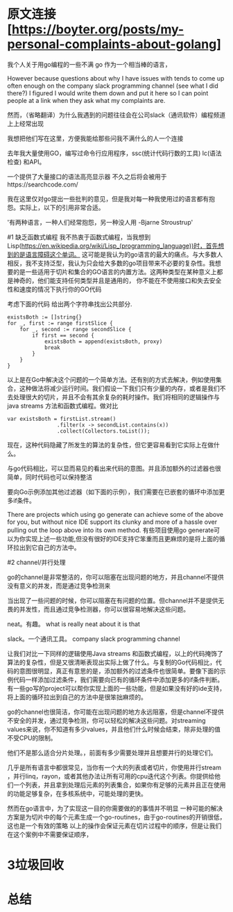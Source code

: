 # 原文连接 [https://boyter.org/posts/my-personal-complaints-about-golang]
我个人关于用go编程的一些不满
go 作为一个相当棒的语言，

 However because questions about why I have issues with tends to come up often enough on the company slack programming channel (see what I did there?) I figured I would write them down and put it here so I can point people at a link when they ask what my complaints are.
 
 然而，（省略翻译）为什么我遇到的问题往往会在公司slack（通讯软件）编程频道上上经常出现
 
我想把他们写在这里，方便我能给那些问我不满什么的人一个连接


去年我大量使用GO，编写过命令行应用程序，ssc(统计代码行数的工具) lc(语法检查) 和API。


一个提供了大量接口的语法高亮显示器 不久之后将会被用于https://searchcode.com/

我在这里仅对go提出一些批判的意见，但是我对每一种我使用过的语言都有抱怨。实际上，以下的引用非常合适。


'有两种语言，一种人们经常抱怨，另一种没人用 -Bjarne Stroustrup'


#1 缺乏函数式编程
我不热衷于函数式编程，当我想到Lisp(https://en.wikipedia.org/wiki/Lisp_(programming_language))时，首先想到的是语言障碍这个单词。
这可能是我认为的go语言的最大的痛点。与大多数人相反，我不支持泛型，我认为只会给大多数的go项目带来不必要的复杂性。我想要的是一些适用于切片和集合的GO语言的内置方法。这两种类型在某种意义上都是神奇的，他们能支持任何类型并且是通用的，
你不能在不使用接口和失去安全性和速度的情况下执行你的GO代码

考虑下面的代码
给出两个字符串找出公共部分.
```golong
existsBoth := []string{}
for _, first := range firstSlice {
	for _, second := range secondSlice {
		if first == second {
			existsBoth = append(existsBoth, proxy)
			break
		}
	}
}
```

以上是在Go中解决这个问题的一个简单方法。还有别的方式去解决，例如使用集合，这种做法将减少运行时间。我们假设一下我们只有少量的内存，或者是我们不去处理很大的切片，并且不会有其余复杂的耗时操作。我们将相同的逻辑操作与java streams 方法和函数式编程。做对比
```jave
var existsBoth = firstList.stream()
                .filter(x -> secondList.contains(x))
                .collect(Collectors.toList());
```
现在，这种代码隐藏了所发生的算法的复杂性，但它更容易看到它实际上在做什么。

与go代码相比，可以显而易见的看出来代码的意图。并且添加额外的过滤器也很简单，同时代码也可以保持整洁



要向Go示例添加其他过滤器（如下面的示例），我们需要在已嵌套的循环中添加更多if条件。

There are projects which using go generate can achieve some of the above for you, but without nice IDE support its clunky and more of a hassle over pulling out the loop above into its own method.
有些项目使用go generate可以为你实现上述一些功能,但没有很好的IDE支持它笨重而且更麻烦的是将上面的循环拉出到它自己的方法中。




#2 channel/并行处理

go的channel是非常整洁的，你可以阻塞在出现问题的地方，并且channel不提供没有意义的并发，而是通过竞争检测来


当出现了一些问题的时候，你可以阻塞在有问题的位置。但channel并不是提供无畏的并发性，而且通过竞争检测器，你可以很容易地解决这些问题。




neat。有趣。 what is really neat about it is that 

slack。一个通讯工具。 company slack programming channel

让我们对比一下同样的逻辑使用Java streams 和函数式编程，以上的代码掩饰了算法的复杂性，但是又很清晰表现出实际上做了什么。与复制的Go代码相比，代码的意图很明显，真正有意思的是，添加额外的过滤条件也很简单。要像下面的示例代码一样添加过滤条件，我们需要向已有的循环条件中添加更多的if条件判断。有一些go写的project可以帮你实现上面的一些功能，但是如果没有好的ide支持，将上面的循环拉出到自己的方法中是很笨拙麻烦的。

go的channel也很简洁，你可能在出现问题的地方永远阻塞，但是channel不提供不安全的并发，通过竞争检测，你可以轻松的解决这些问题。对streaming values来说，你不知道有多少values，并且他们什么时候会结束，除非处理的值不受CPU的限制。

他们不是那么适合分片处理。，前面有多少需要处理并且想要并行的处理它们。

几乎是所有语言中都很常见，当你有一个大的列表或者切片，你使用并行stream ，并行linq，rayon，或者其他办法让所有可用的cpu迭代这个列表。你提供给他们一个列表，并且拿到处理后元素的列表集合，如果你有足够的元素并且正在使用的功能足够复杂，在多核系统中，可能处理的更快。

然而在go语言中，为了实现这一目的你需要做的的事情并不明显
一种可能的解决方案是为切片中的每个元素生成一个go-routines，由于go-routines的开销很低，这也是一个有效的策略
以上的操作会保证元素在切片过程中的顺序，但是让我们在这个案例中不需要保证顺序，



# 3垃圾回收

# 总结

